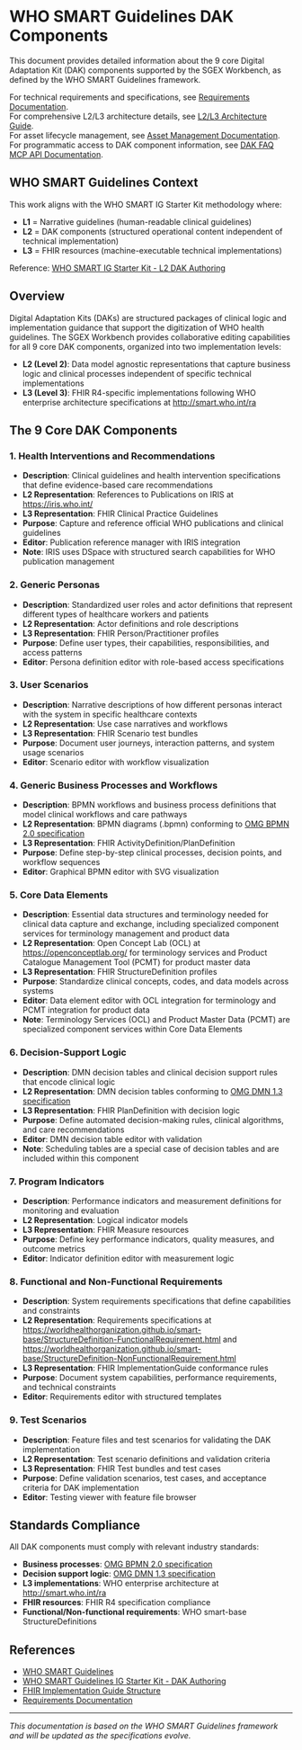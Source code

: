 # WHO SMART Guidelines DAK Components

This document provides detailed information about the 9 core Digital Adaptation Kit (DAK) components supported by the SGEX Workbench, as defined by the WHO SMART Guidelines framework.

For technical requirements and specifications, see [Requirements Documentation](requirements.md#23-dak-component-management).  
For comprehensive L2/L3 architecture details, see [L2/L3 Architecture Guide](l2-l3-architecture.md).  
For asset lifecycle management, see [Asset Management Documentation](asset-management.md).  
For programmatic access to DAK component information, see [DAK FAQ MCP API Documentation](dak-faq-mcp-api.md).

## WHO SMART Guidelines Context

This work aligns with the WHO SMART IG Starter Kit methodology where:
- **L1** = Narrative guidelines (human-readable clinical guidelines)
- **L2** = DAK components (structured operational content independent of technical implementation)
- **L3** = FHIR resources (machine-executable technical implementations)

Reference: [WHO SMART IG Starter Kit - L2 DAK Authoring](https://smart.who.int/ig-starter-kit/l2_dak_authoring.html)

## Overview

Digital Adaptation Kits (DAKs) are structured packages of clinical logic and implementation guidance that support the digitization of WHO health guidelines. The SGEX Workbench provides collaborative editing capabilities for all 9 core DAK components, organized into two implementation levels:

- **L2 (Level 2)**: Data model agnostic representations that capture business logic and clinical processes independent of specific technical implementations
- **L3 (Level 3)**: FHIR R4-specific implementations following WHO enterprise architecture specifications at http://smart.who.int/ra

## The 9 Core DAK Components

### 1. Health Interventions and Recommendations

- **Description**: Clinical guidelines and health intervention specifications that define evidence-based care recommendations
- **L2 Representation**: References to Publications on IRIS at https://iris.who.int/
- **L3 Representation**: FHIR Clinical Practice Guidelines
- **Purpose**: Capture and reference official WHO publications and clinical guidelines
- **Editor**: Publication reference manager with IRIS integration
- **Note**: IRIS uses DSpace with structured search capabilities for WHO publication management

### 2. Generic Personas

- **Description**: Standardized user roles and actor definitions that represent different types of healthcare workers and patients
- **L2 Representation**: Actor definitions and role descriptions
- **L3 Representation**: FHIR Person/Practitioner profiles
- **Purpose**: Define user types, their capabilities, responsibilities, and access patterns
- **Editor**: Persona definition editor with role-based access specifications

### 3. User Scenarios

- **Description**: Narrative descriptions of how different personas interact with the system in specific healthcare contexts
- **L2 Representation**: Use case narratives and workflows
- **L3 Representation**: FHIR Scenario test bundles
- **Purpose**: Document user journeys, interaction patterns, and system usage scenarios
- **Editor**: Scenario editor with workflow visualization

### 4. Generic Business Processes and Workflows

- **Description**: BPMN workflows and business process definitions that model clinical workflows and care pathways
- **L2 Representation**: BPMN diagrams (.bpmn) conforming to [OMG BPMN 2.0 specification](https://www.omg.org/spec/BPMN/2.0/)
- **L3 Representation**: FHIR ActivityDefinition/PlanDefinition
- **Purpose**: Define step-by-step clinical processes, decision points, and workflow sequences
- **Editor**: Graphical BPMN editor with SVG visualization

### 5. Core Data Elements

- **Description**: Essential data structures and terminology needed for clinical data capture and exchange, including specialized component services for terminology management and product data
- **L2 Representation**: Open Concept Lab (OCL) at https://openconceptlab.org/ for terminology services and Product Catalogue Management Tool (PCMT) for product master data
- **L3 Representation**: FHIR StructureDefinition profiles
- **Purpose**: Standardize clinical concepts, codes, and data models across systems
- **Editor**: Data element editor with OCL integration for terminology and PCMT integration for product data
- **Note**: Terminology Services (OCL) and Product Master Data (PCMT) are specialized component services within Core Data Elements

### 6. Decision-Support Logic

- **Description**: DMN decision tables and clinical decision support rules that encode clinical logic
- **L2 Representation**: DMN decision tables conforming to [OMG DMN 1.3 specification](https://www.omg.org/spec/DMN/1.3/)
- **L3 Representation**: FHIR PlanDefinition with decision logic
- **Purpose**: Define automated decision-making rules, clinical algorithms, and care recommendations
- **Editor**: DMN decision table editor with validation
- **Note**: Scheduling tables are a special case of decision tables and are included within this component

### 7. Program Indicators

- **Description**: Performance indicators and measurement definitions for monitoring and evaluation
- **L2 Representation**: Logical indicator models
- **L3 Representation**: FHIR Measure resources
- **Purpose**: Define key performance indicators, quality measures, and outcome metrics
- **Editor**: Indicator definition editor with measurement logic

### 8. Functional and Non-Functional Requirements

- **Description**: System requirements specifications that define capabilities and constraints
- **L2 Representation**: Requirements specifications at https://worldhealthorganization.github.io/smart-base/StructureDefinition-FunctionalRequirement.html and https://worldhealthorganization.github.io/smart-base/StructureDefinition-NonFunctionalRequirement.html
- **L3 Representation**: FHIR ImplementationGuide conformance rules
- **Purpose**: Document system capabilities, performance requirements, and technical constraints
- **Editor**: Requirements editor with structured templates

### 9. Test Scenarios

- **Description**: Feature files and test scenarios for validating the DAK implementation
- **L2 Representation**: Test scenario definitions and validation criteria
- **L3 Representation**: FHIR Test bundles and test cases
- **Purpose**: Define validation scenarios, test cases, and acceptance criteria for DAK implementation
- **Editor**: Testing viewer with feature file browser

## Standards Compliance

All DAK components must comply with relevant industry standards:

- **Business processes**: [OMG BPMN 2.0 specification](https://www.omg.org/spec/BPMN/2.0/)
- **Decision support logic**: [OMG DMN 1.3 specification](https://www.omg.org/spec/DMN/1.3/)
- **L3 implementations**: WHO enterprise architecture at http://smart.who.int/ra
- **FHIR resources**: FHIR R4 specification compliance
- **Functional/Non-functional requirements**: WHO smart-base StructureDefinitions

## References

- [WHO SMART Guidelines](https://www.who.int/teams/digital-health-and-innovation/smart-guidelines)
- [WHO SMART Guidelines IG Starter Kit - DAK Authoring](https://smart.who.int/ig-starter-kit/l2_dak_authoring.html)
- [FHIR Implementation Guide Structure](https://hl7.org/fhir/implementationguide.html)
- [Requirements Documentation](requirements.md#23-dak-component-management)

---

*This documentation is based on the WHO SMART Guidelines framework and will be updated as the specifications evolve.*